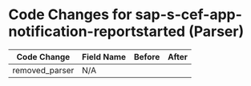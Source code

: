 # Code Changes for sap-s-cef-app-notification-reportstarted (Parser)

| Code Change | Field Name | Before | After |
|-------------|------------|--------|-------|
| removed_parser | N/A |  |  |
